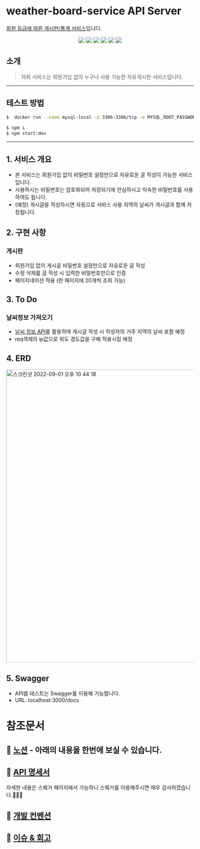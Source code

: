 # weather-board-service API Server

[회원 등급에 따른 게시판/통계 서비스](https://drive.google.com/file/d/1OyHiyNyUQCFw7oOuq50S4UZQouj7RvE2/view?usp=sharing)입니다.

<div align="center">
  <img src="https://img.shields.io/badge/node-16.17.0-339933?logo=node.js"> 
  <img src="https://img.shields.io/badge/NestJS-9.0.0-E0234E?logo=NestJS"> 
  <img src="https://img.shields.io/badge/TypeScript-4.4.5-3178C6?logo=typescript"> 
  <img src="https://img.shields.io/badge/MySQL-8.0.11-4479A1?logo=mysql"> 
  <img src="https://img.shields.io/badge/Swagger-6.1.0-DC382D?logo=swagger"> 
  <img src="https://img.shields.io/badge/TypeORM-0.3.9-010101"> 
</div>

## 소개

> 저희 서비스는 회원가입 없이 누구나 사용 가능한 자유게시판 서비스입니다.

---

## 테스트 방법

```bash
$  docker run --name mysql-local -p 3306:3306/tcp -e MYSQL_ROOT_PASSWORD=test -d mysql:8
```

```bash
$ npm i
$ npm start:dev
```

---

## 1. 서비스 개요

- 본 서비스는 회원가입 없이 비밀번호 설정만으로 자유로운 글 작성이 가능한 서비스입니다.
- 사용하시는 비밀번호는 암호화되어 저장되기에 안심하시고 익숙한 비밀번호를 사용하여도 됩니다.
- (예정) 게시글을 작성하시면 자동으로 서비스 사용 지역의 날씨가 게시글과 함께 저장됩니다.

## 2. 구현 사항

### 게시판

- 회원가입 없이 게시글 비밀번호 설정만으로 자유로운 글 작성
- 수정 삭제를 글 작성 시 입력한 비밀번호만으로 인증
- 페이지네이션 적용 (한 페이지에 20개씩 조회 가능)

## 3. To Do

### 날씨정보 가져오기

- [날씨 정보 API](https://www.weatherapi.com/)를 활용하여 게시글 작성 시 작성자의 거주 지역의 날씨 포함 예정
- req객체의 ip값으로 위도 경도값을 구해 적용시킬 예정

## 4. ERD

<img width="785" alt="스크린샷 2022-09-01 오후 10 44 18" src="https://user-images.githubusercontent.com/54757435/188878080-8da00b76-36ad-4b52-af1c-27c18c14d22e.png">
</br>

## 5. Swagger

- API를 테스트는 Swagger를 이용해 가능합니다.
- URL: localhost:3000/docs

# 참조문서

## 📒 [노션](https://www.notion.so/weather-board-service-2ebd55417dba4062aeaeb8cb71c9d0bc) - 아래의 내용을 한번에 보실 수 있습니다.

## 📒 [API 명세서](https://www.notion.so/4-API-9e3767fe01914b05bda9ae9a6062edf6)

자세한 내용은 스웨거 페이지에서 가능하니 스웨거를 이용해주시면 매우 감사하겠습니다.🙇🏻‍♂️

## 📌 [개발 컨벤션](https://www.notion.so/2-Convention-Code-2d3b30df5e6c4ddcbcce98ab2eb58752)

## 🥵 [이슈 & 회고](https://www.notion.so/05d7a80c47224d92962f34e112a3b623)
